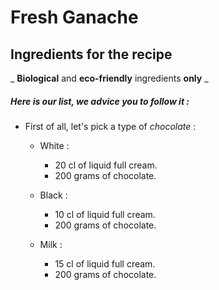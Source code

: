 # **Fresh Ganache**

## Ingredients for the recipe
_ **Biological** and **eco-friendly** ingredients **only** _

##### Here is our list, we advice you to follow it :
* First of all, let's pick a type of *chocolate* :

	* White :
		* 20 cl of liquid full cream.
		* 200 grams of chocolate.

	* Black :
		* 10 cl of liquid full cream.
		* 200 grams of chocolate.

	* Milk :
		* 15 cl of liquid full cream.
		* 200 grams of chocolate.